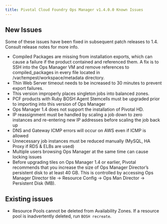 ```yaml
---
title: Pivotal Cloud Foundry Ops Manager v1.4.0.0 Known Issues
---
```


## New Issues

Some of these issues have been fixed in subsequent patch releases to 1.4. Consult release notes for more info.

* Compiled Packages are missing from installation exports, which can cause a failure if the product contained and referenced them. A fix is to SSH into the Ops Manager VM and remove references to compiled_packages in every file located in /var/tempest/workspace/metadata directory.
* Thin Web Server timeout needs to be increased to 30 minutes to prevent export failures.
* This version improperly places singleton jobs into balanced zones.
* PCF products with Ruby BOSH Agent Stemcells must be upgraded prior to importing into this version of Ops Manager
* Ops Manager 1.4 does not support the installation of Pivotal HD.
* IP reassignment must be handled by scaling a job down to zero instances and re-entering new IP addresses before scaling the job back up
* DNS and Gateway ICMP errors will occur on AWS even if ICMP is allowed
* Unnecessary job instances must be reduced manually (MySQL, HA Proxy if RDS & ELBs are used)
* Multiple users browsing Ops Manager at the same time can cause locking issues
* Before upgrading tiles on Ops Manager 1.4 or earlier, Pivotal recommends that you increase the size of Ops Manager Director’s persistent disk to at least 40 GB.  This is controlled by accessing Ops Manager Director tile -> Resource Config -> Ops Man Director -> Persistent Disk (MB).

## Existing issues

* Resource Pools cannot be deleted from Availability Zones. If a resource pool is inadvertently deleted, run `BOSH recreate`.
